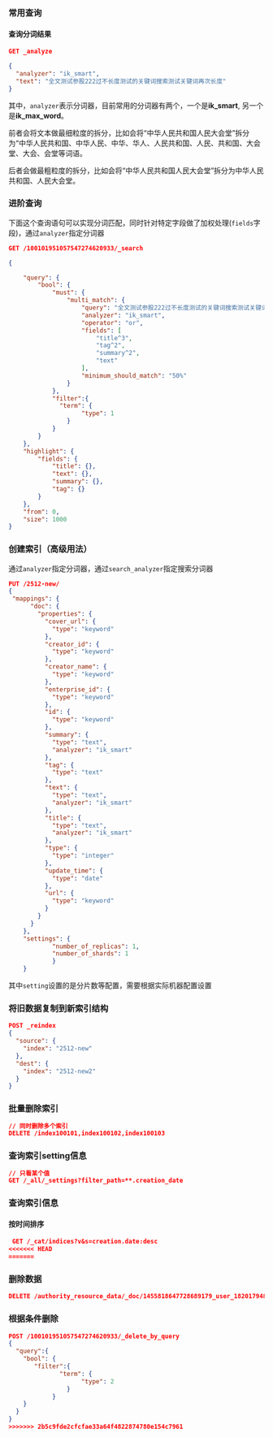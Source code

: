 ### 常用查询

#### 查询分词结果

```json
GET _analyze

{
  "analyzer": "ik_smart",
  "text": "全文测试参股222过不长度测试的关键词搜索测试关键词再次长度"
}
```

其中，`analyzer`表示分词器，目前常用的分词器有两个，一个是**ik_smart**, 另一个是**ik_max_word**。

前者会将文本做最细粒度的拆分，比如会将“中华人民共和国人民大会堂”拆分为“中华人民共和国、中华人民、中华、华人、人民共和国、人民、共和国、大会堂、大会、会堂等词语。

后者会做最粗粒度的拆分，比如会将“中华人民共和国人民大会堂”拆分为中华人民共和国、人民大会堂。


### 进阶查询

下面这个查询语句可以实现分词匹配，同时针对特定字段做了加权处理(`fields`字段)，通过`analyzer`指定分词器

```json
GET /100101951057547274620933/_search

{

    "query": {
        "bool": {
            "must": {
                "multi_match": {
                    "query": "全文测试参股222过不长度测试的关键词搜索测试关键词再次长度",
                    "analyzer": "ik_smart",
                    "operator": "or",
                    "fields": [
                        "title^3",
                        "tag^2",
                        "summary^2",
                        "text"
                    ],
                    "minimum_should_match": "50%"
                }
            },
            "filter":{
              "term": {
                    "type": 1
                }
            }
        }
    },
    "highlight": {
        "fields": {
            "title": {},
            "text": {},
            "summary": {},
            "tag": {}
        }
    },
    "from": 0,
    "size": 1000
}
```


### 创建索引（高级用法）

通过`analyzer`指定分词器，通过`search_analyzer`指定搜索分词器

```json
PUT /2512-new/
{
 "mappings": {
      "doc": {
        "properties": {
          "cover_url": {
            "type": "keyword"
          },
          "creator_id": {
            "type": "keyword"
          },
          "creator_name": {
            "type": "keyword"
          },
          "enterprise_id": {
            "type": "keyword"
          },
          "id": {
            "type": "keyword"
          },
          "summary": {
            "type": "text",
            "analyzer": "ik_smart"
          },
          "tag": {
            "type": "text"
          },
          "text": {
            "type": "text",
            "analyzer": "ik_smart"
          },
          "title": {
            "type": "text",
            "analyzer": "ik_smart"
          },
          "type": {
            "type": "integer"
          },
          "update_time": {
            "type": "date"
          },
          "url": {
            "type": "keyword"
          }
        }
      }
    },
    "settings": {
            "number_of_replicas": 1,
            "number_of_shards": 1
            }
    }
```

其中`setting`设置的是分片数等配置，需要根据实际机器配置设置

### 将旧数据复制到新索引结构

```json
POST _reindex
{
  "source": {
    "index": "2512-new"
  },
  "dest": {
    "index": "2512-new2"
  }
}
```

### 批量删除索引

```json
// 同时删除多个索引
DELETE /index100101,index100102,index100103
```


### 查询索引setting信息

```json
// 只看某个值
GET /_all/_settings?filter_path=**.creation_date
```

### 查询索引信息

#### 按时间排序

```json
 GET /_cat/indices?v&s=creation.date:desc
<<<<<<< HEAD
=======
```


### 删除数据

```json
DELETE /authority_resource_data/_doc/1455818647728689179_user_1820179489074843648
```


### 根据条件删除

```json
POST /100101951057547274620933/_delete_by_query
{
  "query":{
    "bool": {
       "filter":{
              "term": {
                    "type": 2
                }
            }
    }
  }
}
>>>>>>> 2b5c9fde2cfcfae33a64f4822874780e154c7961
```